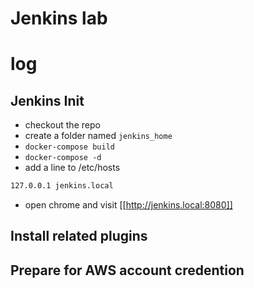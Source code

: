 # Jenkins lab

# log

## Jenkins Init

-  checkout the repo
-  create a folder named `jenkins_home`
- `docker-compose build`
- `docker-compose -d`
- add a line to /etc/hosts 

```bash
127.0.0.1 jenkins.local
```

- open chrome and visit [[http://jenkins.local:8080]]

## Install related plugins

## Prepare for AWS account credention
